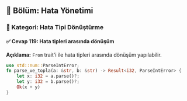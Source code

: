 ## 📘 Bölüm: Hata Yönetimi  
### 🔹 Kategori: Hata Tipi Dönüştürme  
#### ✅ Cevap 119: Hata tipleri arasında dönüşüm

**Açıklama:**
`From` trait'i ile hata tipleri arasında dönüşüm yapılabilir.

```rust
use std::num::ParseIntError;
fn parse_ve_topla(a: &str, b: &str) -> Result<i32, ParseIntError> {
    let x: i32 = a.parse()?;
    let y: i32 = b.parse()?;
    Ok(x + y)
}
```

